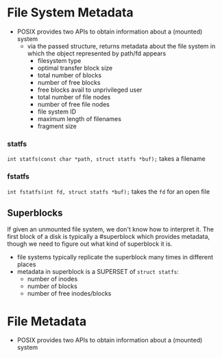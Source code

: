 # File System Metadata
- POSIX provides two APIs to obtain information about a (mounted) system
	- via the passed structure, returns metadata about the file system in which the object represented by path/fd appears
		- filesystem type
		- optimal transfer block size
		- total number of blocks
		- number of free blocks
		- free blocks avail to unprivileged user
		- total number of file nodes
		- number of free file nodes
		- file system ID
		- maximum length of filenames
		- fragment size
### statfs
`int statfs(const char *path, struct statfs *buf);`
takes a filename
### fstatfs
`int fstatfs(int fd, struct statfs *buf);`
takes the `fd` for an open file

## Superblocks
If given an unmounted file system, we don't know how to interpret it. The first block of a disk is typically a #superblock which provides metadata, though we need to figure out what kind of superblock it is. 
- file systems typically replicate the superblock many times in different places
- metadata in superblock is a SUPERSET of `struct statfs`:
	- number of inodes
	- number of blocks
	- number of free inodes/blocks

# File Metadata
- POSIX provides two APIs to obtain information about a (mounted) system
